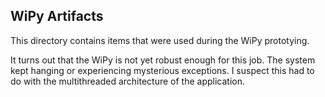 ## WiPy Artifacts

This directory contains items that were used during the WiPy prototying.

It turns out that the WiPy is not yet robust enough for this job.
The system kept hanging or experiencing mysterious exceptions. I
suspect this had to do with the multithreaded architecture of the
application.

